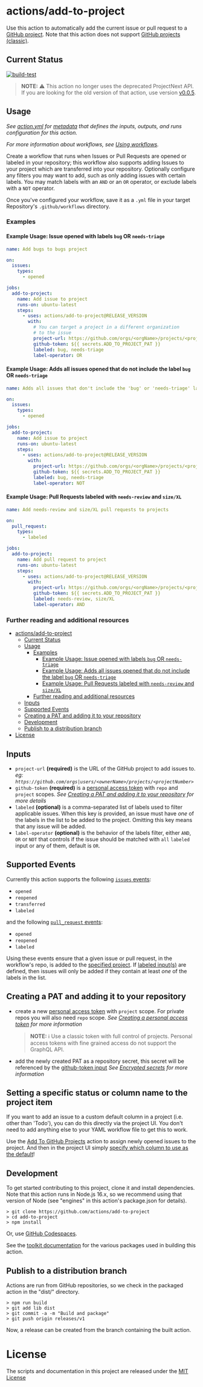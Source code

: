 # actions/add-to-project

Use this action to automatically add the current issue or pull request to a [GitHub project](https://docs.github.com/en/issues/trying-out-the-new-projects-experience/about-projects).
Note that this action does not support [GitHub projects (classic)](https://docs.github.com/en/issues/organizing-your-work-with-project-boards).

## Current Status

[![build-test](https://github.com/actions/add-to-project/actions/workflows/test.yml/badge.svg)](https://github.com/actions/add-to-project/actions/workflows/test.yml)

> **NOTE:** ⚠️ This action no longer uses the deprecated ProjectNext API. If you are looking for the old version of that action, use version [v0.0.5](https://github.com/actions/add-to-project/releases/tag/v0.0.5).

## Usage

_See [action.yml](action.yml) for [metadata](https://docs.github.com/en/actions/creating-actions/metadata-syntax-for-github-actions) that defines the inputs, outputs, and runs configuration for this action._

_For more information about workflows, see [Using workflows](https://docs.github.com/en/actions/using-workflows)._

Create a workflow that runs when Issues or Pull Requests are opened or labeled in your repository; this workflow also supports adding Issues to your project which are transferred into your repository. Optionally configure any filters you may want to add, such as only adding issues with certain labels. You may match labels with an `AND` or an `OR` operator, or exclude labels with a `NOT` operator.

Once you've configured your workflow, save it as a `.yml` file in your target Repository's `.github/workflows` directory.

### Examples

#### Example Usage: Issue opened with labels `bug` OR `needs-triage`

```yaml
name: Add bugs to bugs project

on:
  issues:
    types:
      - opened

jobs:
  add-to-project:
    name: Add issue to project
    runs-on: ubuntu-latest
    steps:
      - uses: actions/add-to-project@RELEASE_VERSION
        with:
          # You can target a project in a different organization
          # to the issue
          project-url: https://github.com/orgs/<orgName>/projects/<projectNumber>
          github-token: ${{ secrets.ADD_TO_PROJECT_PAT }}
          labeled: bug, needs-triage
          label-operator: OR
```

#### Example Usage: Adds all issues opened that do not include the label `bug` OR `needs-triage`

```yaml
name: Adds all issues that don't include the 'bug' or 'needs-triage' labels to project board

on:
  issues:
    types:
      - opened

jobs:
  add-to-project:
    name: Add issue to project
    runs-on: ubuntu-latest
    steps:
      - uses: actions/add-to-project@RELEASE_VERSION
        with:
          project-url: https://github.com/orgs/<orgName>/projects/<projectNumber>
          github-token: ${{ secrets.ADD_TO_PROJECT_PAT }}
          labeled: bug, needs-triage
          label-operator: NOT
```

#### Example Usage: Pull Requests labeled with `needs-review` and `size/XL`

```yaml
name: Add needs-review and size/XL pull requests to projects

on:
  pull_request:
    types:
      - labeled

jobs:
  add-to-project:
    name: Add pull request to project
    runs-on: ubuntu-latest
    steps:
      - uses: actions/add-to-project@RELEASE_VERSION
        with:
          project-url: https://github.com/orgs/<orgName>/projects/<projectNumber>
          github-token: ${{ secrets.ADD_TO_PROJECT_PAT }}
          labeled: needs-review, size/XL
          label-operator: AND
```

### Further reading and additional resources

- [actions/add-to-project](#actionsadd-to-project)
  - [Current Status](#current-status)
  - [Usage](#usage)
    - [Examples](#examples)
      - [Example Usage: Issue opened with labels `bug` OR `needs-triage`](#example-usage-issue-opened-with-labels-bug-or-needs-triage)
      - [Example Usage: Adds all issues opened that do not include the label `bug` OR `needs-triage`](#example-usage-adds-all-issues-opened-that-do-not-include-the-label-bug-or-needs-triage)
      - [Example Usage: Pull Requests labeled with `needs-review` and `size/XL`](#example-usage-pull-requests-labeled-with-needs-review-and-sizexl)
    - [Further reading and additional resources](#further-reading-and-additional-resources)
  - [Inputs](#inputs)
  - [Supported Events](#supported-events)
  - [Creating a PAT and adding it to your repository](#creating-a-pat-and-adding-it-to-your-repository)
  - [Development](#development)
  - [Publish to a distribution branch](#publish-to-a-distribution-branch)
- [License](#license)

## Inputs

- <a name="project-url">`project-url`</a> **(required)** is the URL of the GitHub project to add issues to.
  _eg: `https://github.com/orgs|users/<ownerName>/projects/<projectNumber>`_
- <a name="github-token">`github-token`</a> **(required)** is a [personal access
  token](https://github.com/settings/tokens/new) with `repo` and `project` scopes.
  _See [Creating a PAT and adding it to your repository](#creating-a-pat-and-adding-it-to-your-repository) for more details_
- <a name="labeled">`labeled`</a> **(optional)** is a comma-separated list of labels used to filter applicable issues. When this key is provided, an issue must have _one_ of the labels in the list to be added to the project. Omitting this key means that any issue will be added.
- <a name="labeled">`label-operator`</a> **(optional)** is the behavior of the labels filter, either `AND`, `OR` or `NOT` that controls if the issue should be matched with `all` `labeled` input or any of them, default is `OR`.

## Supported Events

Currently this action supports the following [`issues` events](https://docs.github.com/en/actions/using-workflows/events-that-trigger-workflows#issues):

- `opened`
- `reopened`
- `transferred`
- `labeled`

and the following [`pull_request` events](https://docs.github.com/en/actions/using-workflows/events-that-trigger-workflows#pull_request):

- `opened`
- `reopened`
- `labeled`

Using these events ensure that a given issue or pull request, in the workflow's repo, is added to the [specified project](#project-url). If [labeled input(s)](#labeled) are defined, then issues will only be added if they contain at least _one_ of the labels in the list.

## Creating a PAT and adding it to your repository

- create a new [personal access
  token](https://github.com/settings/tokens/new) with `project` scope. For private repos you will also need `repo` scope.
  _See [Creating a personal access token](https://docs.github.com/en/authentication/keeping-your-account-and-data-secure/creating-a-personal-access-token) for more information_

  > **NOTE:** ℹ️ Use a classic token with full control of projects. Personal access tokens with fine grained access do not support the GraphQL API.

- add the newly created PAT as a repository secret, this secret will be referenced by the [github-token input](#github-token)
  _See [Encrypted secrets](https://docs.github.com/en/actions/security-guides/encrypted-secrets#creating-encrypted-secrets-for-a-repository) for more information_

## Setting a specific status or column name to the project item

If you want to add an issue to a custom default column in a project (i.e. other than 'Todo'), you can do this directly via the project UI. You don't need to add anything else to your YAML workflow file to get this to work.

Use the [Add To GitHub Projects](https://github.com/marketplace/actions/add-to-github-projects) action to assign newly opened issues to the project. And then in the project UI simply [specify which column to use as the default](https://docs.github.com/en/issues/planning-and-tracking-with-projects/learning-about-projects/quickstart-for-projects#configure-built-in-automation)!

## Development

To get started contributing to this project, clone it and install dependencies.
Note that this action runs in Node.js 16.x, so we recommend using that version
of Node (see "engines" in this action's package.json for details).

```shell
> git clone https://github.com/actions/add-to-project
> cd add-to-project
> npm install
```

Or, use [GitHub Codespaces](https://github.com/features/codespaces).

See the [toolkit
documentation](https://github.com/actions/toolkit/blob/master/README.md#packages)
for the various packages used in building this action.

## Publish to a distribution branch

Actions are run from GitHub repositories, so we check in the packaged action in
the "dist/" directory.

```shell
> npm run build
> git add lib dist
> git commit -a -m "Build and package"
> git push origin releases/v1
```

Now, a release can be created from the branch containing the built action.

# License

The scripts and documentation in this project are released under the [MIT License](LICENSE)
